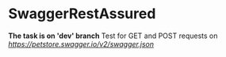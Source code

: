 # SwaggerRestAssured

**The task is on 'dev' branch**
Test for GET and POST requests on *https://petstore.swagger.io/v2/swagger.json*
